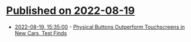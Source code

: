 # [Published on 2022-08-19](index.md)

* [2022-08-19, 15:35:00](https://soylentnews.org/article.pl?sid=22/08/18/1122217&from=rss) - [Physical Buttons Outperform Touchscreens in New Cars, Test Finds](https://soylentnews.org/article.pl?sid=22/08/18/1122217&from=rss)
